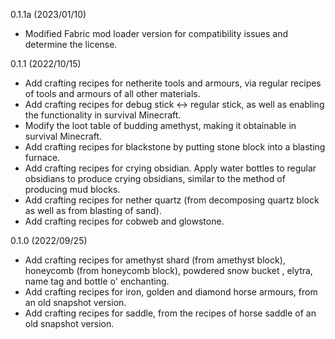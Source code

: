 0.1.1a (2023/01/10)
* Modified Fabric mod loader version for compatibility issues and determine the license.

0.1.1 (2022/10/15)
* Add crafting recipes for netherite tools and armours, via regular recipes of tools and armours of all other materials.
* Add crafting recipes for debug stick ↔ regular stick, as well as enabling the functionality in survival Minecraft.
* Modify the loot table of budding amethyst, making it obtainable in survival Minecraft.
* Add crafting recipes for blackstone by putting stone block into a blasting furnace.
* Add crafting recipes for crying obsidian. Apply water bottles to regular obsidians to produce crying obsidians, similar to the method of producing mud blocks.
* Add crafting recipes for nether quartz (from decomposing quartz block as well as from blasting of sand).
* Add crafting recipes for cobweb and glowstone.

0.1.0 (2022/09/25)
* Add crafting recipes for amethyst shard (from amethyst block), honeycomb (from honeycomb block), powdered snow bucket , elytra, name tag and bottle o' enchanting.
* Add crafting recipes for iron, golden and diamond horse armours, from an old snapshot version.
* Add crafting recipes for saddle, from the recipes of horse saddle of an old snapshot version.

